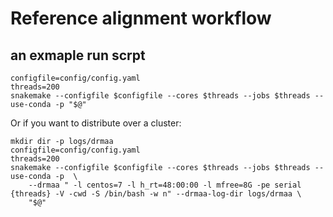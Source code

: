 # Reference alignment workflow

## an exmaple run scrpt 
```
configfile=config/config.yaml
threads=200
snakemake --configfile $configfile --cores $threads --jobs $threads --use-conda -p "$@"
```
Or if you want to distribute over a cluster:
```
mkdir dir -p logs/drmaa
configfile=config/config.yaml
threads=200
snakemake --configfile $configfile --cores $threads --jobs $threads --use-conda -p  \
    --drmaa " -l centos=7 -l h_rt=48:00:00 -l mfree=8G -pe serial {threads} -V -cwd -S /bin/bash -w n" --drmaa-log-dir logs/drmaa \
    "$@"
```
